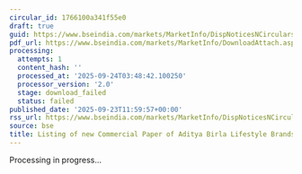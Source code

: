 ```yaml
---
circular_id: 1766100a341f55e0
draft: true
guid: https://www.bseindia.com/markets/MarketInfo/DispNoticesNCirculars.aspx?Noticeid={E64CFAFB-21C9-4310-85C0-ABBE3EFDFEEE}&noticeno=20250923-32&dt=09/23/2025&icount=32&totcount=84&flag=0
pdf_url: https://www.bseindia.com/markets/MarketInfo/DownloadAttach.aspx?id=20250923-32&attachedId=
processing:
  attempts: 1
  content_hash: ''
  processed_at: '2025-09-24T03:48:42.100250'
  processor_version: '2.0'
  stage: download_failed
  status: failed
published_date: '2025-09-23T11:59:57+00:00'
rss_url: https://www.bseindia.com/markets/MarketInfo/DispNoticesNCirculars.aspx?Noticeid={E64CFAFB-21C9-4310-85C0-ABBE3EFDFEEE}&noticeno=20250923-32&dt=09/23/2025&icount=32&totcount=84&flag=0
source: bse
title: Listing of new Commercial Paper of Aditya Birla Lifestyle Brands Limited
---
```


Processing in progress...